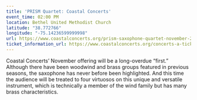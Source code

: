 ```yaml
---
title: 'PRISM Quartet: Coastal Concerts'
event_time: 02:00 PM
location: Bethel United Methodist Church
latitude: "38.772766"
longitude: "-75.14236599999998"
url: https://www.coastalconcerts.org/prism-saxophone-quartet-november-22-2014-2-pm.html
ticket_information_url: https://www.coastalconcerts.org/concerts-a-tickets/upcoming-concerts.html
---
```

Coastal Concerts’ November offering will be a long-overdue “first.”  Although there have been woodwind and brass groups featured in previous seasons, the saxophone has never before been highlighted. And this time the audience will be treated to four virtuosos on this unique and versatile instrument, which is technically a member of the wind family but has many brass characteristics. 